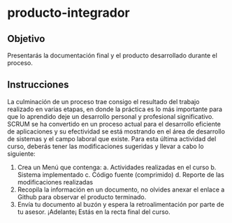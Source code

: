 # producto-integrador

## Objetivo
Presentarás la documentación final y el producto desarrollado durante el proceso. 

## Instrucciones
La culminación de un proceso trae consigo el resultado del trabajo realizado en varias etapas, en donde la práctica es lo más importante para que lo aprendido deje un desarrollo personal y profesional significativo. 
SCRUM se ha convertido en un proceso actual para el desarrollo eficiente de aplicaciones y su efectividad se está mostrando en el área de desarrollo de sistemas y el campo laboral que existe.
Para esta última actividad del curso, deberás tener las modificaciones sugeridas y llevar a cabo lo siguiente: 
1. Crea un Menú que contenga: 
a. Actividades realizadas en el curso 
b. Sistema implementado 
c. Código fuente (comprimido) 
d. Reporte de las modificaciones realizadas 
2. Recopila la información en un documento, no olvides anexar el enlace a Github para observar el producto terminado.  
3. Envía tu documento al buzón y espera la retroalimentación por parte de tu asesor. 
¡Adelante¡ Estás en la recta final del curso. 